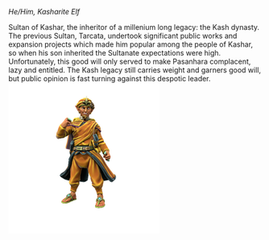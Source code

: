 *He/Him, Kasharite Elf*

Sultan of Kashar, the inheritor of a millenium long legacy: the Kash dynasty. The previous Sultan, Tarcata, undertook significant public works and expansion projects which made him popular among the people of Kashar, so when his son inherited the Sultanate expectations were high. Unfortunately, this good will only served to make Pasanhara complacent, lazy and entitled. The Kash legacy still carries weight and garners good will, but public opinion is fast turning against this despotic leader.
![](KashPasanhara.png)